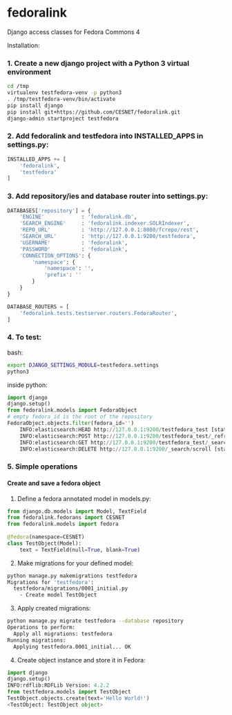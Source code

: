# fedoralink
Django access classes for Fedora Commons 4

Installation:

### 1. Create a new django project with a Python 3 virtual environment

```bash
cd /tmp
virtualenv testfedora-venv -p python3
. /tmp/testfedora-venv/bin/activate
pip install django
pip install git+https://github.com/CESNET/fedoralink.git
django-admin startproject testfedora
```

### 2. Add fedoralink and testfedora into INSTALLED_APPS in settings.py:
```python
INSTALLED_APPS += [
    'fedoralink',
    'testfedora'
]
```
### 3. Add repository/ies and database router into settings.py:
```python
DATABASES['repository'] = {
    'ENGINE'            : 'fedoralink.db',
    'SEARCH_ENGINE'     : 'fedoralink.indexer.SOLRIndexer',
    'REPO_URL'          : 'http://127.0.0.1:8080/fcrepo/rest',
    'SEARCH_URL'        : 'http://127.0.0.1:9200/testfedora',
    'USERNAME'          : 'fedoralink',
    'PASSWORD'          : 'fedoralink',
    'CONNECTION_OPTIONS': {
        'namespace': {
            'namespace': '',
            'prefix': ''
        }
    }
}

DATABASE_ROUTERS = [
    'fedoralink.tests.testserver.routers.FedoraRouter',
]
```

### 4. To test:

bash:
```bash
export DJANGO_SETTINGS_MODULE=testfedora.settings
python3
```

inside python:
```python
import django
django.setup()
from fedoralink.models import FedoraObject
# empty fedora_id is the root of the repository
FedoraObject.objects.filter(fedora_id='')
    INFO:elasticsearch:HEAD http://127.0.0.1:9200/testfedora_test [status:200 request:0.012s]
    INFO:elasticsearch:POST http://127.0.0.1:9200/testfedora_test/_refresh [status:200 request:0.004s]
    INFO:elasticsearch:GET http://127.0.0.1:9200/testfedora_test/_search?scroll=1m&size=1000&from=0 [status:200 request:0.005s]
    INFO:elasticsearch:DELETE http://127.0.0.1:9200/_search/scroll [status:200 request:0.003s]

```

### 5. Simple operations

#### Create and save a fedora object

1) Define a fedora annotated model in models.py:

```python
from django.db.models import Model, TextField
from fedoralink.fedorans import CESNET
from fedoralink.models import fedora
 
@fedora(namespace=CESNET)
class TestObject(Model):
    text = TextField(null=True, blank=True)
```

2) Make migrations for your defined model:
```bash
python manage.py makemigrations testfedora
Migrations for 'testfedora':
  testfedora/migrations/0001_initial.py
    - Create model TestObject

```

3) Apply created migrations:
```bash
python manage.py migrate testfedora --database repository
Operations to perform:
  Apply all migrations: testfedora
Running migrations:
  Applying testfedora.0001_initial... OK
```

4) Create object instance and store it in Fedora:
```python
import django
django.setup()
INFO:rdflib:RDFLib Version: 4.2.2
from testfedora.models import TestObject
TestObject.objects.create(text='Hello World!')
<TestObject: TestObject object>
```

